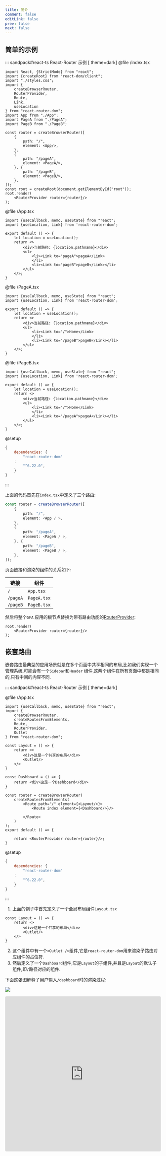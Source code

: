 ```yaml
---
title: 简介
comment: false
editLink: false
prev: false
next: false
---
```


## 简单的示例

::: sandpack#react-ts React-Router 示例 [  theme=dark]
@file /index.tsx

```tsx
import React, {StrictMode} from "react";
import {createRoot} from "react-dom/client";
import "./styles.css";
import {
    createBrowserRouter,
    RouterProvider,
    Route,
    Link,
    useLocation
} from "react-router-dom";
import App from "./App";
import PageA from "./PageA";
import PageB from "./PageB";

const router = createBrowserRouter([
    {
        path: "/",
        element: <App/>,
    },
    {
        path: "/pageA",
        element: <PageA/>,
    }, {
        path: "/pageB",
        element: <PageB/>,
    },
]);
const root = createRoot(document.getElementById("root"));
root.render(
    <RouterProvider router={router}/>
);
```

@file /App.tsx

```tsx 
import {useCallback, memo, useState} from "react";
import {useLocation, Link} from 'react-router-dom';

export default () => {
    let location = useLocation();
    return <>
        <div>当前路径: {location.pathname}</div>
        <ul>
            <li><Link to="pageA">pageA</Link>
            </li>
            <li><Link to="pageB">pageB</Link></li>
        </ul>
    </>;
}
```

@file /PageA.tsx

```tsx 
import {useCallback, memo, useState} from "react";
import {useLocation, Link} from 'react-router-dom';

export default () => {
    let location = useLocation();
    return <>
        <div>当前路径: {location.pathname}</div>
        <ul>
            <li><Link to="/">Home</Link>
            </li>
            <li><Link to="/pageB">pageB</Link></li>
        </ul>
    </>;
}
```

@file /PageB.tsx

```tsx 
import {useCallback, memo, useState} from "react";
import {useLocation, Link} from 'react-router-dom';

export default () => {
    let location = useLocation();
    return <>
        <div>当前路径: {location.pathname}</div>
        <ul>
            <li><Link to="/">Home</Link>
            </li>
            <li><Link to="/pageA">pageA</Link></li>
        </ul>
    </>;
}
```

@setup

```js
{
    dependencies: {
        "react-router-dom"
    :
        "^6.22.0",
    }
}
```

:::

上面的代码首先在`index.tsx`中定义了三个路由:

```ts
const router = createBrowserRouter([
    {
        path: "/",
        element: <App / >,
    },
    {
        path: "/pageA",
        element: <PageA / >,
    }, {
        path: "/pageB",
        element: <PageB / >,
    },
]);
```

页面链接和渲染的组件的关系如下:

| 链接       | 组件          |
|----------|-------------|
| `/`      | `App.tsx`   |
| `/pageA` | `PageA.tsx` |
| `/pageB` | `PageB.tsx` |

然后将整个`SPA`
应用的根节点替换为带有路由功能的[RouterProvider](https://reactrouter.com/en/main/routers/router-provider):

```tsx
root.render(
    <RouterProvider router={router}/>
);
```

## 嵌套路由

嵌套路由最典型的应用场景就是在多个页面中共享相同的布局,比如我们实现一个管理系统,可能会有一个`Sidebar`和`Header`
组件,这两个组件在所有页面中都是相同的,只有中间的内容不同.

::: sandpack#react-ts React-Router 示例 [  theme=dark]

@file /App.tsx

```tsx 
import {useCallback, memo, useState} from "react";
import {
    createBrowserRouter,
    createRoutesFromElements,
    Route,
    RouterProvider,
    Outlet
} from "react-router-dom";

const Layout = () => {
    return <>
        <div>这是一个共享的布局</div>
        <Outlet/>
    </>
}

const Dashboard = () => {
    return <div>这是一个Dashboard</div>
}

const router = createBrowserRouter(
    createRoutesFromElements(
        <Route path="/" element={<Layout/>}>
            <Route index element={<Dashboard/>}/>

        </Route>
    )
);
export default () => {

    return <RouterProvider router={router}/>;
}
```

@setup

```js
{
    dependencies: {
        "react-router-dom"
    :
        "^6.22.0",
    }
}
```

:::

1. 上面的例子中首先定义了一个全局布局组件`Layout.tsx`

```tsx
const Layout = () => {
    return <>
        <div>这是一个共享的布局</div>
        <Outlet/>
    </>
}
```

2. 这个组件中有一个`<Outlet />`组件,它是`react-router-dom`用来渲染子路由对应组件的占位符.
3. 然后定义了一个`Dashboard`组件,它是`Layout`的子组件,并且是`Layout`的默认子组件,即`/`路径对应的组件.

下面这张图解释了用户输入`/dashboard`时的渲染过程:

![](https://cdn.jsdelivr.net/gh/hhypygy/picx-images-hosting@master/嵌套路由渲染流程.3wwe1fls9pq0.svg)

<iframe src="https://remix.run/_docs/routing" style="width:100%; height:500px; border:0; border-radius: 4px; overflow:hidden;"></iframe>
